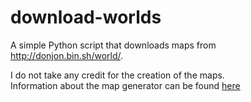 # download-worlds

A simple Python script that downloads maps from http://donjon.bin.sh/world/.

I do not take any credit for the creation of the maps.<br>
Information about the map generator can be found [here](http://donjon.bin.sh/code/world/)
